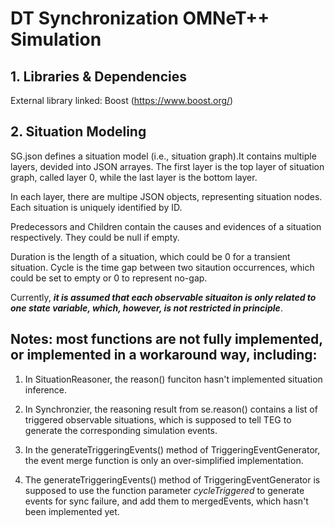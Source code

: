 # DT Synchronization OMNeT++ Simulation

## 1. Libraries & Dependencies

External library linked: Boost (https://www.boost.org/)

## 2. Situation Modeling

SG.json defines a situation model (i.e., situation graph).It contains multiple layers, devided into JSON arrayes. The first layer is the top layer of situation graph, called layer 0, while the last layer is the bottom layer.
 
In each layer, there are multipe JSON objects, representing situation nodes. Each situation is uniquely identified by ID.
 
Predecessors and Children contain the causes and evidences of a situation respectively. They could be null if empty. 

Duration is the length of a situation, which could be 0 for a transient situation. Cycle is the time gap between two sitaution occurrences, which could be set to empty or 0 to represent no-gap.

Currently, ***it is assumed that each observable situaiton is only related to one state variable, which, however, is not restricted in principle***.

## Notes: most functions are not fully implemented, or implemented in a workaround way, including: 

1) In SituationReasoner, the reason() funciton hasn't implemented situation inference.

2) In Synchronzier, the reasoning result from se.reason() contains a list of triggered observable situations,  which is supposed to tell TEG to generate the corresponding simulation events.

3) In the generateTriggeringEvents() method of TriggeringEventGenerator, the event merge function is only an over-simplified implementation.

4) The generateTriggeringEvents() method of TriggeringEventGenerator is supposed to use the function parameter *cycleTriggered* to generate events for sync failure, and add them to mergedEvents, which hasn't been implemented yet.